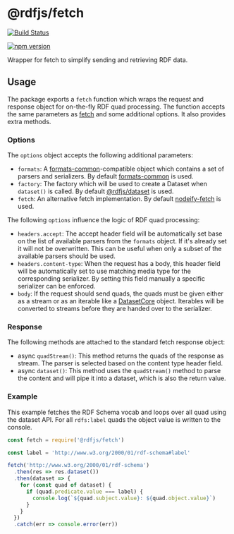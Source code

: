 # @rdfjs/fetch

[![Build Status](https://travis-ci.org/rdfjs-base/fetch.svg?branch=master)](https://travis-ci.org/rdfjs-base/fetch)

[![npm version](https://img.shields.io/npm/v/@rdfjs/fetch.svg)](https://www.npmjs.com/package/@rdfjs/fetch)

Wrapper for fetch to simplify sending and retrieving RDF data.

## Usage

The package exports a `fetch` function which wraps the request and response object for on-the-fly RDF quad processing.
The function accepts the same parameters as [fetch](https://fetch.spec.whatwg.org/) and some additional options.
It also provides extra methods.

### Options

The `options` object accepts the following additional parameters:

- `formats`: A [formats-common](https://github.com/rdfjs-base/formats-common)-compatible object which contains a set of parsers and serializers.
  By default [formats-common](https://github.com/rdfjs-base/formats-common) is used.
- `factory`: The factory which will be used to create a Dataset when `dataset()` is called.
  By default [@rdfjs/dataset](https://github.com/rdfjs-base/dataset) is used.
- `fetch`: An alternative fetch implementation.
  By default [nodeify-fetch](https://github.com/bergos/nodeify-fetch) is used.

The following `options` influence the logic of RDF quad processing: 

- `headers.accept`: The accept header field will be automatically set base on the list of available parsers from the `formats` object.
  If it's already set it will not be overwritten.
  This can be useful when only a subset of the available parsers should be used. 
- `headers.content-type`: When the request has a body, this header field will be automatically set to use matching media type for the corresponding serializer.
  By setting this field manually a specific serializer can be enforced.
- `body`: If the request should send quads, the quads must be given either as a stream or as an iterable like a [DatasetCore](https://rdf.js.org/dataset-spec/#datasetcore-interface) object.
  Iterables will be converted to streams before they are handed over to the serializer.

### Response

The following methods are attached to the standard fetch response object:

- async `quadStream()`: This method returns the quads of the response as stream.
  The parser is selected based on the content type header field.
- async `dataset()`: This method uses the `quadStream()` method to parse the content and will pipe it into a dataset, which is also the return value.

### Example

This example fetches the RDF Schema vocab and loops over all quad using the dataset API.
For all `rdfs:label` quads the object value is written to the console.

```javascript
const fetch = require('@rdfjs/fetch')

const label = 'http://www.w3.org/2000/01/rdf-schema#label'

fetch('http://www.w3.org/2000/01/rdf-schema')
  .then(res => res.dataset())
  .then(dataset => {
    for (const quad of dataset) {
      if (quad.predicate.value === label) {
        console.log(`${quad.subject.value}: ${quad.object.value}`)
      }
    }
  })
  .catch(err => console.error(err))
```
